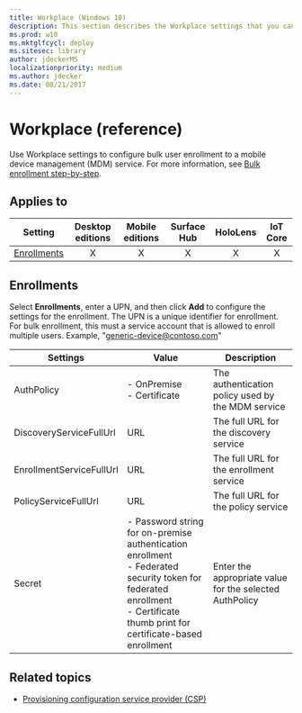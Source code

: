 ```yaml
---
title: Workplace (Windows 10)
description: This section describes the Workplace settings that you can configure in provisioning packages for Windows 10 using Windows Configuration Designer.
ms.prod: w10
ms.mktglfcycl: deploy
ms.sitesec: library
author: jdeckerMS
localizationpriority: medium
ms.author: jdecker
ms.date: 08/21/2017
---
```


# Workplace (reference)


Use Workplace settings to configure bulk user enrollment to a mobile device management (MDM) service. For more information, see [Bulk enrollment step-by-step](https://docs.microsoft.com/windows/client-management/mdm/bulk-enrollment-using-windows-provisioning-tool).

## Applies to

| Setting   | Desktop editions | Mobile editions | Surface Hub | HoloLens | IoT Core |
| --- | :---: | :---: | :---: | :---: | :---: |
| [Enrollments](#enrollments) | X | X | X | X | X  |

## Enrollments

Select **Enrollments**, enter a UPN, and then click **Add** to configure the settings for the enrollment. The UPN is a unique identifier for enrollment. For bulk enrollment, this must a service account that is allowed to enroll multiple users. Example, "generic-device@contoso.com"

| Settings | Value | Description |
| --- | --- | --- |
| AuthPolicy | - OnPremise</br>- Certificate  | The authentication policy used by the MDM service  |
| DiscoveryServiceFullUrl | URL | The full URL for the discovery service |
| EnrollmentServiceFullUrl | URL | The full URL for the enrollment service |
| PolicyServiceFullUrl | URL | The full URL for the policy service |
| Secret | - Password string for on-premise authentication enrollment</br>- Federated security token for federated enrollment</br>- Certificate thumb print for certificate-based enrollment | Enter the appropriate value for the selected AuthPolicy  |

## Related topics

- [Provisioning configuration service provider (CSP)](https://docs.microsoft.com/windows/client-management/mdm/provisioning-csp)
